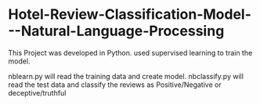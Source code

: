 # Hotel-Review-Classification-Model---Natural-Language-Processing

This Project was developed in Python. 
used supervised learning to train the model.

nblearn.py will read the training data and create model.
nbclassify.py will read the test data and classify the reviews as Positive/Negative or deceptive/truthful
